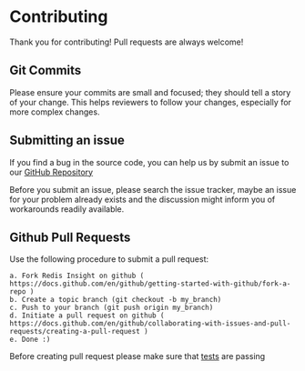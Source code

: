 # Contributing

Thank you for contributing! Pull requests are always welcome!

## Git Commits

Please ensure your commits are small and focused; they should tell a story of your change. This helps reviewers to follow your changes, especially for more complex changes.


## Submitting an issue
If you find a bug in the source code, you can help us by
submit an issue to our [GitHub Repository](https://github.com/Redis-Insight/Redis-Insight)

Before you submit an issue, please search the issue tracker, maybe an issue for your problem already exists and the discussion might inform you of workarounds readily available.


## Github Pull Requests

Use the following procedure to submit a pull request:

    a. Fork Redis Insight on github ( https://docs.github.com/en/github/getting-started-with-github/fork-a-repo )
    b. Create a topic branch (git checkout -b my_branch)
    c. Push to your branch (git push origin my_branch)
    d. Initiate a pull request on github ( https://docs.github.com/en/github/collaborating-with-issues-and-pull-requests/creating-a-pull-request )
    e. Done :)

Before creating pull request please make sure that [tests](README.md#tests) are passing 
